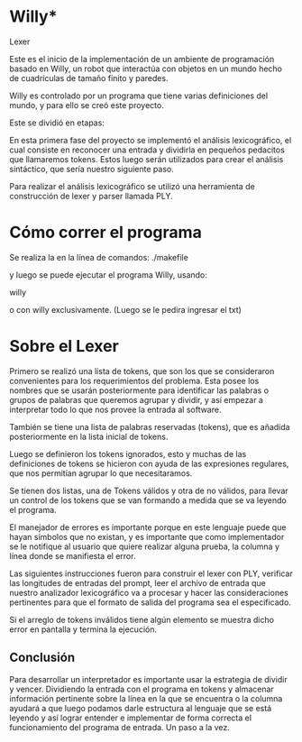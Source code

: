 
# Willy*
Lexer

Este es el inicio de la implementación de un ambiente de programación basado en Willy, un robot que interactúa con objetos en un mundo hecho de cuadrículas de tamaño finito y paredes.

Willy es controlado por un programa que tiene varias definiciones del mundo, y para ello se creó este proyecto.

Este se dividió en etapas:

En esta primera fase del proyecto se implementó el análisis lexicográfico, el cual consiste en reconocer una entrada y dividirla en pequeños pedacitos que llamaremos tokens. Estos luego serán utilizados para crear el análisis sintáctico, que sería nuestro siguiente paso.

Para realizar el análisis lexicográfico se utilizó una herramienta de construcción de lexer y parser llamada PLY.   


# Cómo correr el programa

Se realiza la en la línea de comandos:
./makefile

y luego se puede ejecutar el programa Willy, usando:


willy <nombredearchivoexistente>
  
o con willy exclusivamente. (Luego se le pedira ingresar el txt)

# Sobre el Lexer

Primero se realizó una lista de tokens, que son los que se consideraron convenientes para los requerimientos del problema. Esta posee los nombres que se usarán posteriormente para identificar las palabras o grupos de palabras que queremos agrupar y dividir, y así empezar a interpretar todo lo que nos provee la entrada al software.

También se tiene una lista de palabras reservadas (tokens), que es añadida posteriormente en la lista inicial de tokens.

Luego se definieron los tokens ignorados, esto y muchas de las definiciones de tokens se hicieron con ayuda de las expresiones regulares, que nos permitían agrupar lo que necesitaramos.

Se tienen dos listas, una de Tokens válidos y otra de no válidos, para llevar un control de los tokens que se van formando a medida que se va leyendo el programa.

El manejador de errores es importante porque en este lenguaje puede que hayan símbolos que no existan, y es importante que como implementador se le notifique al usuario que quiere realizar alguna prueba, la columna y línea donde se manifiesta el error.

Las siguientes instrucciones fueron para construir el lexer con PLY, verificar las longitudes de entradas del prompt, leer el archivo de entrada que nuestro analizador lexicográfico va a procesar y hacer las consideraciones pertinentes para que el formato de salida del programa sea el especificado.

Si el arreglo de tokens inválidos tiene algún elemento se muestra dicho error en pantalla y termina la ejecución.

## Conclusión
Para desarrollar un interpretador es importante usar la estrategia de dividir y vencer.
Dividiendo la entrada con el programa en tokens y almacenar información pertinente sobre la línea en la que se encuentra o la columna ayudará a que luego podamos darle estructura al lenguaje que se está leyendo y así lograr entender e implementar de forma correcta el funcionamiento del programa de entrada.
Un paso a la vez.
